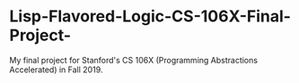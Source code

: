 # Lisp-Flavored-Logic-CS-106X-Final-Project-
My final project for Stanford's CS 106X (Programming Abstractions Accelerated) in Fall 2019.
